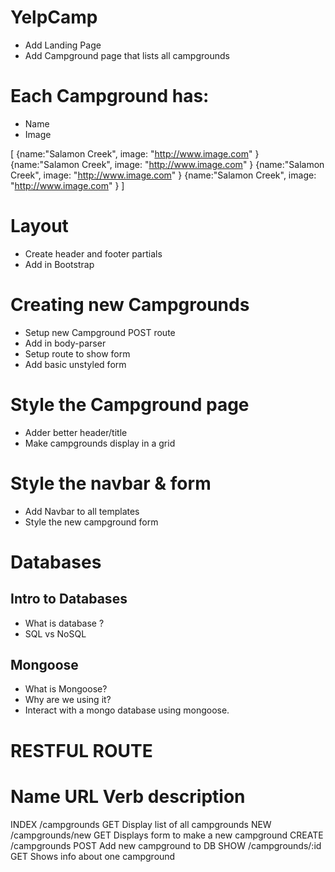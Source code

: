 # YelpCamp

* Add Landing Page
* Add Campground page that lists all campgrounds

# Each Campground has:

* Name
* Image


[
	{name:"Salamon Creek", image: "http://www.image.com" }
	{name:"Salamon Creek", image: "http://www.image.com" }
	{name:"Salamon Creek", image: "http://www.image.com" }
	{name:"Salamon Creek", image: "http://www.image.com" }
]

# Layout

* Create header and footer partials
* Add in Bootstrap

# Creating new Campgrounds

* Setup new Campground POST route
* Add in body-parser
* Setup route to show form
* Add basic unstyled form

# Style the Campground page

* Adder better header/title
* Make campgrounds display in a grid

# Style the navbar & form

* Add Navbar to all templates
* Style the new campground form

# Databases

## Intro to Databases

* What is database ?
* SQL vs NoSQL

## Mongoose

* What is Mongoose?
* Why are we using it?
* Interact with a mongo database using mongoose.

RESTFUL ROUTE
=============

Name			URL 						Verb 			description
==========================================
INDEX		/campgrounds			GET				Display list of all campgrounds
NEW 		/campgrounds/new	GET 			Displays form to make a new campground
CREATE 	/campgrounds 			POST			Add new campground to DB
SHOW		/campgrounds/:id	GET 			Shows info about one campground 
